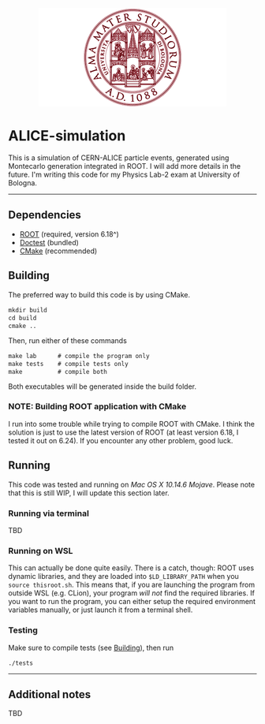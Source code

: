 <div align="center">
  <img alt="Alma Mater Studiorum Logo" src="assets/unibo-logo.png">
</div>

# ALICE-simulation
This is a simulation of CERN-ALICE particle events, generated using Montecarlo
generation integrated in ROOT. I will add more details in the future.
I'm writing this code for my Physics Lab-2 exam at University of Bologna.

--------------------------------------------------------------------------------

## Dependencies
- [ROOT](https://root.cern/) (required, version 6.18^)
- [Doctest](https://github.com/onqtam/doctest) (bundled)
- [CMake](https://cmake.org/) (recommended)

## Building
The preferred way to build this code is by using CMake.
```shell
mkdir build
cd build
cmake ..
```
Then, run either of these commands
```shell
make lab      # compile the program only
make tests    # compile tests only
make          # compile both
```
Both executables will be generated inside the build folder.

### NOTE: Building ROOT application with CMake
I run into some trouble while trying to compile ROOT with CMake.
I think the solution is just to use the latest version of ROOT (at least
version 6.18, I tested it out on 6.24). If you encounter any other problem,
good luck.

## Running
This code was tested and running on _Mac OS X 10.14.6 Mojave_.
Please note that this is still WIP, I will update this section later.

### Running via terminal
TBD

### Running on WSL
This can actually be done quite easily. There is a catch, though: ROOT uses
dynamic libraries, and they are loaded into `$LD_LIBRARY_PATH` when you
`source thisroot.sh`. This means that, if you are launching the program from
outside WSL (e.g. CLion), your program _will not_ find the required libraries.
If you want to run the program, you can either setup the required environment
variables manually, or just launch it from a terminal shell.

### Testing
Make sure to compile tests (see [Building](#building)), then run
```shell
./tests
```

--------------------------------------------------------------------------------

## Additional notes
TBD
